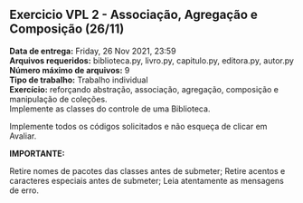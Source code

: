 ## Exercicio VPL 2 - Associação, Agregação e Composição (26/11)
**Data de entrega:** Friday, 26 Nov 2021, 23:59 <br/>
**Arquivos requeridos:** biblioteca.py, livro.py, capitulo.py, editora.py, autor.py <br/>
**Número máximo de arquivos:** 9 <br/>
**Tipo de trabalho:** Trabalho individual <br/>
**Exercício:** reforçando abstração, associação, agregação, composição e manipulação de coleções. <br/>
Implemente as classes do controle de uma Biblioteca.

Implemente todos os códigos solicitados e não esqueça de clicar em Avaliar.

**IMPORTANTE:**

Retire nomes de pacotes das classes antes de submeter;
Retire acentos e caracteres especiais antes de submeter;
Leia atentamente as mensagens de erro.